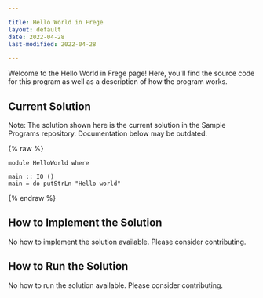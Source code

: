 ```yaml
---

title: Hello World in Frege
layout: default
date: 2022-04-28
last-modified: 2022-04-28

---
```


Welcome to the Hello World in Frege page! Here, you'll find the source code for this program as well as a description of how the program works.

## Current Solution

Note: The solution shown here is the current solution in the Sample Programs repository. Documentation below may be outdated.

{% raw %}

```Frege
module HelloWorld where

main :: IO ()
main = do putStrLn "Hello world"
```

{% endraw %}

## How to Implement the Solution

No how to implement the solution available. Please consider contributing.

## How to Run the Solution

No how to run the solution available. Please consider contributing.